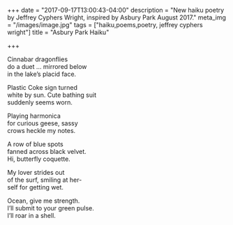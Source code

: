 +++
date = "2017-09-17T13:00:43-04:00"
description = "New haiku poetry by Jeffrey Cyphers Wright, inspired by Asbury Park August 2017."
meta_img = "/images/image.jpg"
tags = ["haiku,poems,poetry, jeffrey cyphers wright"]
title = "Asbury Park Haiku"

+++

Cinnabar dragonflies   
do a duet … mirrored below  
in the lake’s placid face.


Plastic Coke sign turned  
white by sun. Cute bathing suit  
suddenly seems worn.

Playing harmonica  
for curious geese, sassy  
crows heckle my notes.

A row of blue spots  
fanned across black velvet.   
Hi, butterfly coquette.

My lover strides out  
of the surf, smiling at her-  
self for getting wet.

Ocean, give me strength.  
I’ll submit to your green pulse.  
I’ll roar in a shell.